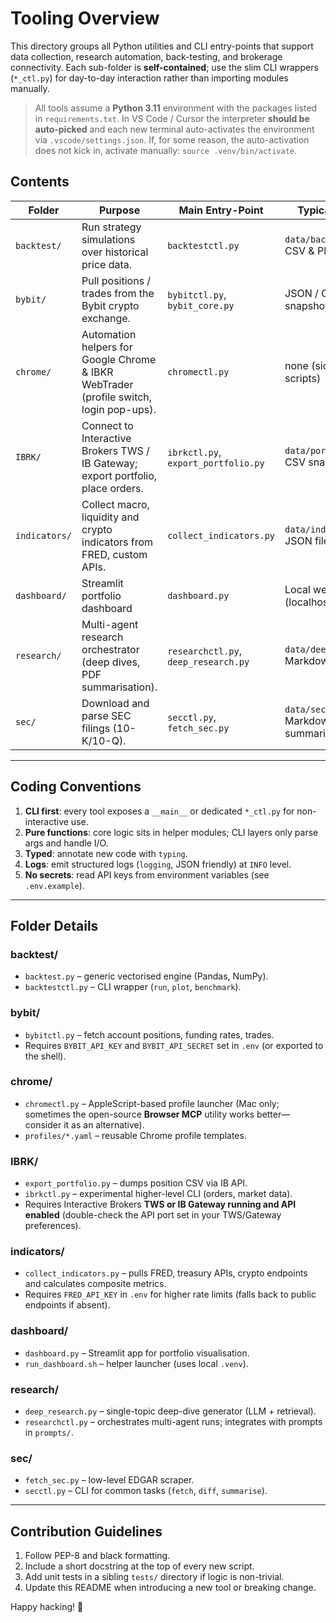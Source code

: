 # Tooling Overview

This directory groups all Python utilities and CLI entry-points that support data collection, research automation, back-testing, and brokerage connectivity. Each sub-folder is **self-contained**; use the slim CLI wrappers (`*_ctl.py`) for day-to-day interaction rather than importing modules manually.

> All tools assume a **Python 3.11** environment with the packages listed in `requirements.txt`.
> In VS Code / Cursor the interpreter **should be auto-picked** and each new terminal auto-activates the environment via `.vscode/settings.json`.
> If, for some reason, the auto-activation does not kick in, activate manually:
> `source .venv/bin/activate`.

## Contents

| Folder | Purpose | Main Entry-Point | Typical Output |
|--------|---------|------------------|----------------|
| `backtest/` | Run strategy simulations over historical price data. | `backtestctl.py` | `data/backtests/` CSV & PNG plots |
| `bybit/` | Pull positions / trades from the Bybit crypto exchange. | `bybitctl.py`, `bybit_core.py` | JSON / CSV snapshots |
| `chrome/` | Automation helpers for Google Chrome & IBKR WebTrader (profile switch, login pop-ups). | `chromectl.py` | none (side-effect scripts) |
| `IBRK/` | Connect to Interactive Brokers TWS / IB Gateway; export portfolio, place orders. | `ibrkctl.py`, `export_portfolio.py` | `data/portfolio/` CSV snapshots |
| `indicators/` | Collect macro, liquidity and crypto indicators from FRED, custom APIs. | `collect_indicators.py` | `data/indicators/` JSON files |
| `dashboard/` | Streamlit portfolio dashboard | `dashboard.py` | Local web UI (localhost:8501) |
| `research/` | Multi-agent research orchestrator (deep dives, PDF summarisation). | `researchctl.py`, `deep_research.py` | `data/deep_research/` Markdown reports |
| `sec/` | Download and parse SEC filings (10-K/10-Q). | `secctl.py`, `fetch_sec.py` | `data/sec_data/` Markdown summaries |

---


## Coding Conventions

1. **CLI first**: every tool exposes a `__main__` or dedicated `*_ctl.py` for non-interactive use.  
2. **Pure functions**: core logic sits in helper modules; CLI layers only parse args and handle I/O.  
3. **Typed**: annotate new code with `typing`.  
4. **Logs**: emit structured logs (`logging`, JSON friendly) at `INFO` level.  
5. **No secrets**: read API keys from environment variables (see `.env.example`).

---

## Folder Details

### backtest/
* `backtest.py` – generic vectorised engine (Pandas, NumPy).  
* `backtestctl.py` – CLI wrapper (`run`, `plot`, `benchmark`).

### bybit/
* `bybitctl.py` – fetch account positions, funding rates, trades.
* Requires `BYBIT_API_KEY` and `BYBIT_API_SECRET` set in `.env` (or exported to the shell).

### chrome/
* `chromectl.py` – AppleScript-based profile launcher (Mac only; sometimes the open-source **Browser MCP** utility works better—consider it as an alternative).  
* `profiles/*.yaml` – reusable Chrome profile templates.

### IBRK/
* `export_portfolio.py` – dumps position CSV via IB API.  
* `ibrkctl.py` – experimental higher-level CLI (orders, market data).
* Requires Interactive Brokers **TWS or IB Gateway running and API enabled** (double-check the API port set in your TWS/Gateway preferences).

### indicators/
* `collect_indicators.py` – pulls FRED, treasury APIs, crypto endpoints and calculates composite metrics.
* Requires `FRED_API_KEY` in `.env` for higher rate limits (falls back to public endpoints if absent).

### dashboard/
* `dashboard.py` – Streamlit app for portfolio visualisation.  
* `run_dashboard.sh` – helper launcher (uses local `.venv`).

### research/
* `deep_research.py` – single-topic deep-dive generator (LLM + retrieval).  
* `researchctl.py` – orchestrates multi-agent runs; integrates with prompts in `prompts/`.

### sec/
* `fetch_sec.py` – low-level EDGAR scraper.  
* `secctl.py` – CLI for common tasks (`fetch`, `diff`, `summarise`).

---

## Contribution Guidelines

1. Follow PEP-8 and black formatting.  
2. Include a short docstring at the top of every new script.  
3. Add unit tests in a sibling `tests/` directory if logic is non-trivial.  
4. Update this README when introducing a new tool or breaking change.

Happy hacking! :rocket:
